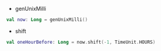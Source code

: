 * genUnixMilli

```kotlin
val now: Long = genUnixMilli()
```

* shift

```kotlin
val oneHourBefore: Long = now.shift(-1, TimeUnit.HOURS)
```